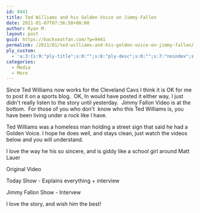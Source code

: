 ```yaml
---
id: 9441
title: Ted Williams and his Golden Voice on Jimmy Fallon
date: 2011-01-07T07:56:50+00:00
author: Ryan M.
layout: post
guid: https://backseatfan.com/?p=9441
permalink: /2011/01/ted-williams-and-his-golden-voice-on-jimmy-fallon/
ply_custom:
  - 'a:3:{s:9:"ply-title";s:0:"";s:8:"ply-desc";s:0:"";s:7:"noindex";s:0:"";}'
categories:
  - Media
  - More
---
```


<div class="entry">
  <p>
    Since Ted Williams now works for the Cleveland Cavs I think it is OK for me to post it on a sports blog.  OK, In would have posted it either way, I just didn't really listen to the story until yesterday.  Jimmy Fallon Video is at the bottom.  For those of you who don't  know who this Ted Williams is, you have been living under a rock like I have.
  </p>

  <p>
    Ted Williams was a homeless man holding a street sign that said he had a Golden Voice. I hope he does well, and stays clean, just watch the videos below and you will understand.
  </p>

  <p>
    I love the way he his so sincere, and is giddy like a school girl around Matt Lauer
  </p>

  <p>
    Original Video
  </p>

  <p>
  </p>

  <p>
    Today Show - Explains everything + interview
  </p>

  <p>
  </p>

  <p>
    Jimmy Fallon Show - Intervew
  </p>

  <p>
  </p>

  <p>
    I love the story, and wish him the best!
  </p>
</div>
